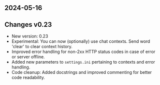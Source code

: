 ## 2024-05-16
## Changes v0.23
* New version: 0.23
* Experimental: You can now (optionally) use chat contexts. Send word 'clear' to clear context history.
* Improved error handling for non-2xx HTTP status codes in case of error or server offline.
* Added new parameters to `settings.ini` pertaining to contexts and error handling.
* Code cleanup: Added docstrings and improved commenting for better code readability.

